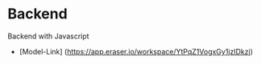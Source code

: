 # Backend
Backend with Javascript
- [Model-Link] (https://app.eraser.io/workspace/YtPqZ1VogxGy1jzIDkzj)
